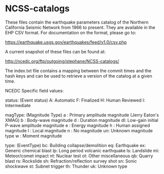 # NCSS-catalogs
These files contain the earthquake parameters catalog of the Northern California Seismic Network from 1966 to present.
They are available in the EHP CSV format. For documentation on the format, please go to:

https://earthquake.usgs.gov/earthquakes/feed/v1.0/csv.php

A current snapshot of these files can be found at:

http://ncedc.org/ftp/outgoing/stephane/NCSS-catalogs/

The index.txt file contains a mapping between the commit times and the hash keys and can be used to retrieve a version of the catalog at a given time.

NCEDC Specific field values:

  status: (Event status)
          A: Automatic
          F: Finalized
          H: Human Reviewed
          I: Intermediate
          
  magType: (Magnitude Type)
          a : Primary amplitude magnitude (Jerry Eaton's XMAG)
          b : Body-wave magnitude
          d : Duration magnitude
          dl: Low-gain initial P-wave amplitude magnitude
          e : Energy magnitude
          h : Human assigned magnitude
          l : Local magnitude
          n : No magnitude
          un: Unknown magnitude type
          w : Moment magnitude
          
  type: (EventType)
          bc: Building collapse/demolition
          eq: Earthquake
          ex: Generic chemical blast
          lp: Long period volcanic earthquake
          ls: Landslide
          mi: Meteor/comet impact
          nt: Nuclear test
          ot: Other miscellaneous
          qb: Quarry blast
          rs: Rockslide
          sh: Refraction/reflection survey shot
          sn: Sonic shockwave
          st: Subnet trigger
          th: Thunder
          uk: Unknown type
